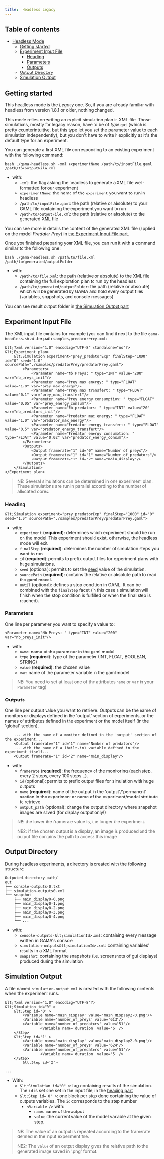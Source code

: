 ```yaml
---
title:  Headless Legacy
---
```



## Table of contents 

* [Headless Mode](#headless-mode)
	* [Getting started](#getting-started)
	* [Experiment Input File](#experiment-input-file)
		* [Heading](#heading)
		* [Parameters](#parameters)
		* [Outputs](#outputs)
	* [Output Directory](#output-directory)
	* [Simulation Output](#simulation-output)


## Getting started

This headless mode is the _Legacy_ one. So, if you are already familiar with headless from version 1.8.1 or older, nothing changed.

This mode relies on writing an explicit simulation plan in XML file. Those simulations, mostly for legacy reason, have to be of _type_ `gui` (which is pretty counterintuitive, but this type let you set the parameter value to each simulation independently), but you don't have to write it explicitly as it's the default type for an experiment.


You can generate a first XML file corresponding to an existing experiment with the following command: 

```
bash ./gama-headless.sh -xml experimentName /path/to/inputFile.gaml /path/to/outputFile.xml
```
* with:
  * `-xml`: the flag asking the headless to generate a XML file well-formatted for our experiment
  * `experimentName`: the name of the `experiment` you want to run in headless
  * `/path/to/inputFile.gaml`: the path (relative or absolute) to your GAML file containing the experiment you want to run
  * `/path/to/outputFile.xml`: the path (relative or absolute) to the generated XML file

You can see more in details the content of the generated XML file (applied on the model _Predator Prey_) in [the Experiment Input File part](#experiment-input-file).

Once you finished preparing your XML file, you can run it with a command similar to the following one:
```
bash ./gama-headless.sh /path/to/file.xml /path/to/generated/outputFolder
```
* with:
  * `/path/to/file.xml`: the path (relative or absolute) to the XML file containing the full exploration plan to run by the headless
  * `/path/to/generated/outputFolder`: the path (relative or absolute) which will be generated by GAMA and hold every output files (variables, snapshots, and console messages)

You can see result output folder in [the Simulation Output part](#simulation-output)

## Experiment Input File

The XML input file contains for example (you can find it next to the file `gama-headless.sh` at the path `samples/predatorPrey.xml`:

```
&lt;?xml version="1.0" encoding="UTF-8" standalone="no"?>
&lt;Experiment_plan>
	&lt;Simulation experiment="prey_predatorExp" finalStep="1000" id="0" seed="1.0" sourcePath="./samples/predatorPrey/predatorPrey.gaml">
		<Parameters>
			<Parameter name="Nb Preys: " type="INT" value="200" var="nb_preys_init"/>
			<Parameter name="Prey max energy: " type="FLOAT" value="1.0" var="prey_max_energy"/>
			<Parameter name="Prey max transfert: " type="FLOAT" value="0.1" var="prey_max_transfert"/>
			<Parameter name="Prey energy consumption: " type="FLOAT" value="0.05" var="prey_energy_consum"/>
			<Parameter name="Nb predators: " type="INT" value="20" var="nb_predators_init"/>
			<Parameter name="Predator max energy: " type="FLOAT" value="1.0" var="predator_max_energy"/>
			<Parameter name="Predator energy transfert: " type="FLOAT" value="0.5" var="predator_energy_transfert"/>
			<Parameter name="Predator energy consumption: " type="FLOAT" value="0.02" var="predator_energy_consum"/>
		</Parameters>
		<Outputs>
			<Output framerate="1" id="0" name="Number of preys"/>
			<Output framerate="1" id="1" name="Number of predators"/>
			<Output framerate="1" id="2" name="main_display"/>
		</Outputs>
	</Simulation>
</Experiment_plan>
```

> NB: Several simulations can be determined in one experiment plan. These simulations are run in parallel according to the number of allocated cores.

### Heading

```
&lt;Simulation experiment="prey_predatorExp" finalStep="1000" id="0" seed="1.0" sourcePath="./samples/predatorPrey/predatorPrey.gaml">
```

* with:
  * `experiment` (**required**): determines which experiment should be run on the model. This experiment should exist, otherwise, the headless mode will exit.
  * `finalStep` (**required**): determines the number of simulation steps you want to run.
  * `id` (**required**): permits to prefix output files for experiment plans with huge simulations.
  * `seed` (optional): permits to set the [seed](GlobalSpecies#seed) value of the simulation.
  * `sourcePath` (**required**): contains the relative or absolute path to read the gaml model.
  * `until` (optional): defines a stop condition in GAML. It can be combined with the `finalStep` facet (in this case a simulation will finish when the stop condition is fulfilled or when the final step is reached). 


### Parameters
One line per parameter you want to specify a value to:

```
<Parameter name="Nb Preys: " type="INT" value="200" var="nb_preys_init"/>
```

* with:
  * `name`:  name of the parameter in the gaml model
  * `type` (**required**):  type of the parameter (INT, FLOAT, BOOLEAN, STRING)
  * `value` (**required**): the chosen value
  * `var`:  name of the parameter variable in the gaml model

> NB: You need to set at least one of the attributes `name` or `var` in your `Parameter` tag)

### Outputs
One line per output value you want to retrieve. Outputs can be the name of monitors or displays defined in the 'output' section of experiments, or the names of attributes defined in the experiment or the model itself (in the 'global' section).

```
    ... with the name of a monitor defined in the 'output' section of the experiment...
    <Output framerate="1" id="1" name="Number of predators"/>
    ... with the name of a (built-in) variable defined in the experiment itself...
    <Output framerate="1" id="2" name="main_display"/>
```

* with:
  * `framerate` (**required**): the frequency of the monitoring (each step, every 2 steps, every 100 steps...).
  * `id` (optional): permits to prefix output files for simulation with huge outputs
  * `name` (**required**): name of the output in the 'output'/'permanent' section in the experiment or name of the experiment/model attribute to retrieve
  * `output_path` (optional): change the output directory where snapshot images are saved (for display output only!)

> NB: the lower the framerate value is, the longer the experiment.
>
> NB2: if the chosen output is a display, an image is produced and the output file contains the path to access this image



## Output Directory
During headless experiments, a directory is created with the following structure:

```
Outputed-directory-path/
out
├── console-outputs-0.txt
├── simulation-outputs0.xml
└── snapshot
    ├── main_display0-0.png
    ├── main_display0-1.png
    ├── main_display0-2.png
    ├── main_display0-3.png
    ├── main_display0-4.png
    └── ...
```

* with:
  * `console-outputs-&lt;simulationId>.xml`: containing every message written in GAMA's console
  * `simulation-outputs&lt;simulationId>.xml`: containing variables' results in a XML format
  * `snapshot`: containing the snapshots (i.e. screenshots of gui displays) produced during the simulation

## Simulation Output
A file named `simulation-output.xml` is created with the following contents when the experiment runs.

```
&lt;?xml version="1.0" encoding="UTF-8"?>
&lt;Simulation id="0" >
	&lt;Step id='0' >
		<Variable name='main_display' value='main_display2-0.png'/>
		<Variable name='number_of_preys' value='613'/>
		<Variable name='number_of_predators' value='51'/>
                <Variable name='duration' value='6' />
	</Step>
	&lt;Step id='1' >
		<Variable name='main_display' value='main_display2-0.png'/>
		<Variable name='number_of_preys' value='624'/>
		<Variable name='number_of_predators' value='51'/>
                <Variable name='duration' value='5' />
	</Step>
        &lt;Step id='2'>

...
```

* With:
  * `&lt;Simulation id="0" >`: tag containing results of the simulation. The `id` is set one set in the input file, in the [heading part](#heading)
  * `&lt;Step id='0' >`: one block per step done containing the value of outputs variables. The `id` corresponds to the step number
    * `<Variable />` with:
      * `name`: name of the output
      * `value`: the current value of the model variable at the given step.

> NB: The value of an output is repeated according to the framerate defined in the input experiment file.
>
> NB2: The `value` of an output display gives the relative path to the generated image saved in '.png' format.
